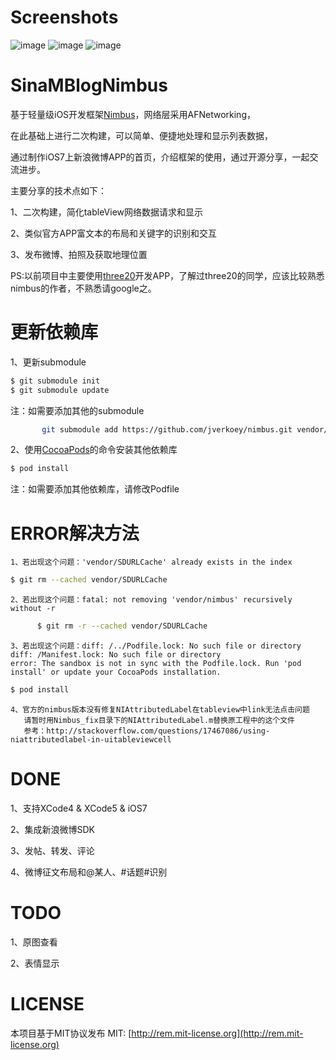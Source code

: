 # Screenshots
![image](http://git.oschina.net/jimneylee/SinaMBlogNimbus/raw/master/SinaMBlog/Images/Screenshot/homepage.png)
![image](http://git.oschina.net/jimneylee/SinaMBlogNimbus/raw/master/SinaMBlog/Images/Screenshot/postnewstatus.png)
![image](http://git.oschina.net/jimneylee/SinaMBlogNimbus/raw/master/SinaMBlog/Images/Screenshot/repost.png)

# SinaMBlogNimbus
基于轻量级iOS开发框架[Nimbus](https://github.com/jverkoey/nimbus)，网络层采用AFNetworking，

在此基础上进行二次构建，可以简单、便捷地处理和显示列表数据，

通过制作iOS7上新浪微博APP的首页，介绍框架的使用，通过开源分享，一起交流进步。

主要分享的技术点如下：

   1、二次构建，简化tableView网络数据请求和显示

   2、类似官方APP富文本的布局和关键字的识别和交互

   3、发布微博、拍照及获取地理位置

   PS:以前项目中主要使用[three20](https://github.com/facebook/three20)开发APP，了解过three20的同学，应该比较熟悉nimbus的作者，不熟悉请google之。

# 更新依赖库
   1、更新submodule
``` bash
$ git submodule init 
$ git submodule update
```
   注：如需要添加其他的submodule
``` bash
       git submodule add https://github.com/jverkoey/nimbus.git vendor/nimbus
```
   2、使用[CocoaPods](http://cocoapods.org)的命令安装其他依赖库
``` bash   
$ pod install
```   
   注：如需要添加其他依赖库，请修改Podfile

# ERROR解决方法
    1、若出现这个问题：'vendor/SDURLCache' already exists in the index
``` bash
$ git rm --cached vendor/SDURLCache
```
    2、若出现这个问题：fatal: not removing 'vendor/nimbus' recursively without -r
``` bash
      $ git rm -r --cached vendor/SDURLCache
```
    3、若出现这个问题：diff: /../Podfile.lock: No such file or directory 
    diff: /Manifest.lock: No such file or directory 
    error: The sandbox is not in sync with the Podfile.lock. Run 'pod install' or update your CocoaPods installation.
``` bash
$ pod install
```
    4、官方的nimbus版本没有修复NIAttributedLabel在tableview中link无法点击问题
       请暂时用Nimbus_fix目录下的NIAttributedLabel.m替换原工程中的这个文件
       参考：http://stackoverflow.com/questions/17467086/using-niattributedlabel-in-uitableviewcell

# DONE
1、支持XCode4 & XCode5 & iOS7

2、集成新浪微博SDK

3、发帖、转发、评论

4、微博征文布局和@某人、#话题#识别

# TODO
1、原图查看

2、表情显示

# LICENSE
本项目基于MIT协议发布
MIT: [http://rem.mit-license.org](http://rem.mit-license.org)
